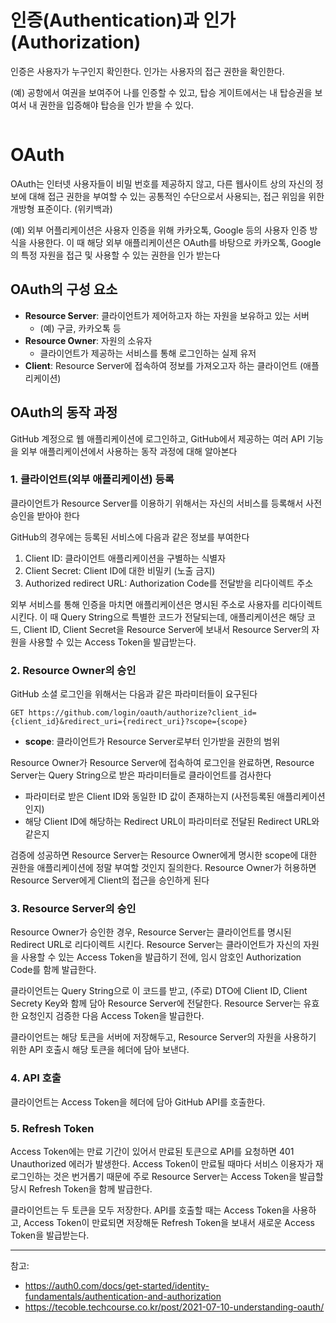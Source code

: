 <h1 id="인증authentication과-인가authorization">인증(Authentication)과 인가(Authorization)</h1>
<p>인증은 사용자가 누구인지 확인한다. 인가는 사용자의 접근 권한을 확인한다.</p>
<p>(예) 공항에서 여권을 보여주어 나를 인증할 수 있고, 탑승 게이트에서는 내 탑승권을 보여서 내 권한을 입증해야 탑승을 인가 받을 수 있다.</p>
<p><img alt="" src="https://velog.velcdn.com/images/becooq81/post/4a9bb664-5083-4b57-a71c-76ca9b33a72d/image.png" /></p>
<h1 id="oauth">OAuth</h1>
<p>OAuth는 인터넷 사용자들이 비밀 번호를 제공하지 않고, 다른 웹사이트 상의 자신의 정보에 대해 접근 권한을 부여할 수 있는 공통적인 수단으로서 사용되는, 접근 위임을 위한 개방형 표준이다. (위키백과)</p>
<p>(예) 외부 어플리케이션은 사용자 인증을 위해 카카오톡, Google 등의 사용자 인증 방식을 사용한다. 이 때 해당 외부 애플리케이션은 OAuth를 바탕으로 카카오톡, Google의 특정 자원을 접근 및 사용할 수 있는 권한을 인가 받는다</p>
<h2 id="oauth의-구성-요소">OAuth의 구성 요소</h2>
<ul>
<li><strong>Resource Server</strong>: 클라이언트가 제어하고자 하는 자원을 보유하고 있는 서버<ul>
<li>(예) 구글, 카카오톡 등</li>
</ul>
</li>
<li><strong>Resource Owner</strong>: 자원의 소유자<ul>
<li>클라이언트가 제공하는 서비스를 통해 로그인하는 실제 유저</li>
</ul>
</li>
<li><strong>Client</strong>: Resource Server에 접속하여 정보를 가져오고자 하는 클라이언트 (애플리케이션)</li>
</ul>
<h2 id="oauth의-동작-과정">OAuth의 동작 과정</h2>
<p>GitHub 계정으로 웹 애플리케이션에 로그인하고, GitHub에서 제공하는 여러 API 기능을 외부 애플리케이션에서 사용하는 동작 과정에 대해 알아본다</p>
<h3 id="1-클라이언트외부-애플리케이션-등록">1. 클라이언트(외부 애플리케이션) 등록</h3>
<p>클라이언트가 Resource Server를 이용하기 위해서는 자신의 서비스를 등록해서 사전 승인을 받아야 한다</p>
<p>GitHub의 경우에는 등록된 서비스에 다음과 같은 정보를 부여한다</p>
<ol>
<li>Client ID: 클라이언트 애플리케이션을 구별하는 식별자</li>
<li>Client Secret: Client ID에 대한 비밀키 (노출 금지)</li>
<li>Authorized redirect URL: Authorization Code를 전달받을 리다이렉트 주소</li>
</ol>
<p>외부 서비스를 통해 인증을 마치면 애플리케이션은 명시된 주소로 사용자를 리다이렉트 시킨다. 이 때 Query String으로 특별한 코드가 전달되는데, 애플리케이션은 해당 코드, Client ID, Client Secret을 Resource Server에 보내서 Resource Server의 자원을 사용할 수 있는 Access Token을 발급받는다.</p>
<h3 id="2-resource-owner의-승인">2. Resource Owner의 승인</h3>
<p>GitHub 소셜 로그인을 위해서는 다음과 같은 파라미터들이 요구된다</p>
<pre><code>GET https://github.com/login/oauth/authorize?client_id={client_id}&amp;redirect_uri={redirect_uri}?scope={scope}</code></pre><ul>
<li><strong>scope</strong>: 클라이언트가 Resource Server로부터 인가받을 권한의 범위</li>
</ul>
<p>Resource Owner가 Resource Server에 접속하여 로그인을 완료하면, Resource Server는 Query String으로 받은 파라미터들로 클라이언트를 검사한다</p>
<ul>
<li>파라미터로 받은 Client ID와 동일한 ID 값이 존재하는지 (사전등록된 애플리케이션인지)</li>
<li>해당 Client ID에 해당하는 Redirect URL이 파라미터로 전달된 Redirect URL와 같은지</li>
</ul>
<p>검증에 성공하면 Resource Server는 Resource Owner에게 명시한 scope에 대한 권한을 애플리케이션에 정말 부여할 것인지 질의한다. Resource Owner가 허용하면 Resource Server에게 Client의 접근을 승인하게 된다</p>
<h3 id="3-resource-server의-승인">3. Resource Server의 승인</h3>
<p>Resource Owner가 승인한 경우, Resource Server는 클라이언트를 명시된 Redirect URL로 리다이렉트 시킨다. Resource Server는 클라이언트가 자신의 자원을 사용할 수 있는 Access Token을 발급하기 전에, 임시 암호인 Authorization Code를 함께 발급한다.</p>
<p>클라이언트는 Query String으로 이 코드를 받고, (주로) DTO에 Client ID, Client Secrety Key와 함께 담아 Resource Server에 전달한다. Resource Server는 유효한 요청인지 검증한 다음 Access Token을 발급한다.</p>
<p>클라이언트는 해당 토큰을 서버에 저장해두고, Resource Server의 자원을 사용하기 위한 API 호출시 해당 토큰을 헤더에 담아 보낸다.</p>
<h3 id="4-api-호출">4. API 호출</h3>
<p>클라이언트는 Access Token을 헤더에 담아 GitHub API를 호출한다.</p>
<h3 id="5-refresh-token">5. Refresh Token</h3>
<p>Access Token에는 만료 기간이 있어서 만료된 토큰으로 API를 요청하면 401 Unauthorized 에러가 발생한다. Access Token이 만료될 때마다 서비스 이용자가 재로그인하는 것은 번거롭기 때문에 주로 Resource Server는 Access Token을 발급할 당시 Refresh Token을 함께 발급한다. </p>
<p>클라이언트는 두 토큰을 모두 저장한다. API를 호출할 때는 Access Token을 사용하고, Access Token이 만료되면 저장해둔 Refresh Token을 보내서 새로운 Access Token을 발급받는다.</p>
<hr />
<p>참고:</p>
<ul>
<li><a href="https://auth0.com/docs/get-started/identity-fundamentals/authentication-and-authorization">https://auth0.com/docs/get-started/identity-fundamentals/authentication-and-authorization</a></li>
<li><a href="https://tecoble.techcourse.co.kr/post/2021-07-10-understanding-oauth/">https://tecoble.techcourse.co.kr/post/2021-07-10-understanding-oauth/</a></li>
</ul>